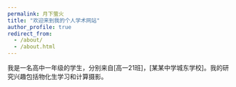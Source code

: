 ```yaml
---
permalink: 月下萤火
title: "欢迎来到我的个人学术网站"
author_profile: true
redirect_from: 
  - /about/
  - /about.html
---
```


我是一名高中一年级的学生，分别来自[高一21班]，[某某中学城东学校]。我的研究兴趣包括物化生学习和计算摄影。




